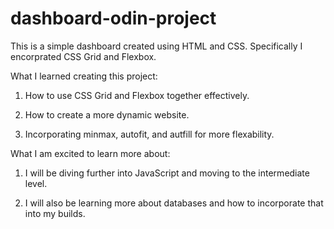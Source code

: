 # dashboard-odin-project

This is a simple dashboard created using HTML and CSS.  Specifically I encorprated CSS Grid and Flexbox.

What I learned creating this project:

1.  How to use CSS Grid and Flexbox together effectively.

2.  How to create a more dynamic website.

3.  Incorporating minmax, autofit, and autfill for more flexability. 


What I am excited to learn more about:

1. I will be diving further into JavaScript and moving to the intermediate level.

2. I will also be learning more about databases and how to incorporate that into my builds.
